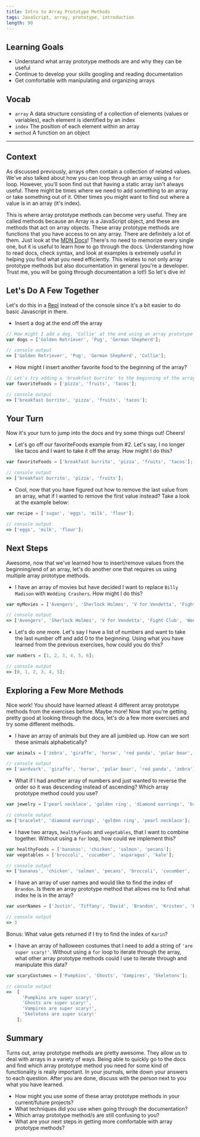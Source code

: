 ```yaml
---
title: Intro to Array Prototype Methods
tags: JavaScript, array, prototype, introduction
length: 90
---
```


## Learning Goals

* Understand what array prototype methods are and why they can be useful
* Continue to develop your skills googling and reading documentation
* Get comfortable with manipulating and organizing arrays

## Vocab

- `array` A data structure consisting of a collection of elements (values or variables), each element is identified by an index
- `index` The position of each element within an array
- `method` A function on an object

---

## Context

As discussed previously, arrays often contain a collection of related values.  We've also talked about how you can loop through an array using a `for` loop.  However, you'll soon find out that having a static array isn't always useful.  There might be times where we need to add something to an array or take something out of it.  Other times you might want to find out where a value is in an array (it's index).

This is where array prototype methods can become very useful.  They are called methods because an Array is a JavaScript object, and these are methods that act on array objects. These array prototype methods are functions that you have access to on any array.  There are definitely a lot of them.  Just look at the [MDN Docs][exp]!  There's no need to memorize every single one, but it is useful to learn how to go through the docs.  Understanding how to read docs, check syntax, and look at examples is extremely useful in helping you find what you need efficiently.  This relates to not only array prototype methods but also documentation in general (you're a developer.  Trust me, you will be going through documentation a lot!)  So let's dive in!

[exp]: https://developer.mozilla.org/en-US/docs/Web/JavaScript/Reference/Global_Objects/Array/prototype#Methods

## Let's Do A Few Together

Let's do this in a [Repl](https://repl.it) instead of the console since it's a bit easier to do basic Javascript in there.

* Insert a dog at the end off the array

```js
// How might I add a dog, 'Collie' at the end using an array prototype method?
var dogs = ['Golden Retriever', 'Pug', 'German Shepherd'];

// console output
=> ['Golden Retriever', 'Pug', 'German Shepherd', 'Collie'];
```

* How might I insert another favorite food to the beginning of the array?

```js
// Let's try adding a 'breakfast burrito' to the beginning of the array.
var favoriteFoods = ['pizza', 'fruits', 'tacos'];

// console output
=> ['breakfast burrito', 'pizza', 'fruits', 'tacos'];
```

## Your Turn
Now it's your turn to jump into the docs and try some things out!  Cheers!

* Let's go off our favoriteFoods example from #2.  Let's say, I no longer like tacos and I want to take it off the array.  How might I do this?

```js
var favoriteFoods = ['breakfast burrito', 'pizza', 'fruits', 'tacos'];

// console output
=> ['breakfast burrito', 'pizza', 'fruits'];
```

* Cool, now that you have figured out how to remove the last value from an array, what if I wanted to remove the first value instead?  Take a look at the example below:

```js
var recipe = ['sugar', 'eggs', 'milk', 'flour'];

// console output
=> ['eggs', 'milk', 'flour'];
```

## Next Steps
Awesome, now that we've learned how to insert/remove values from the beginning/end of an array, let's do another one that requires us using multiple array prototype methods.

* I have an array of movies but have decided I want to replace `Billy Madison` with `Wedding Crashers`.  How might I do this?

```js
var myMovies = ['Avengers', 'Sherlock Holmes', 'V for Vendetta', 'Fight Club', 'Billy Madison'];

// console output
=> ['Avengers', 'Sherlock Holmes', 'V for Vendetta', 'Fight Club', 'Wedding Crashers'];
```

* Let's do one more.  Let's say I have a list of numbers and want to take the last number off and add 0 to the beginning.  Using what you have learned from the previous exercises, how could you do this?

```js
var numbers = [1, 2, 3, 4, 5, 6];

// console output
=> [0, 1, 2, 3, 4, 5];
```

## Exploring a Few More Methods
Nice work!  You should have learned atleast 4 different array prototype methods from the exercises before.  Maybe more!  Now that you're getting pretty good at looking through the docs, let's do a few more exercises and try some different methods.

* I have an array of animals but they are all jumbled up.  How can we sort these animals alphabetically?

```js
var animals = ['zebra', 'giraffe', 'horse', 'red panda', 'polar bear', 'aardvark'];

// console output
=> ['aardvark', 'giraffe', 'horse', 'polar bear', 'red panda', 'zebra'];
```

* What if I had another array of numbers and just wanted to reverse the order so it was descending instead of ascending?  Which array prototype method could you use?

```js
var jewelry = ['pearl necklace', 'golden ring', 'diamond earrings', 'bracelet'];

// console output
=> ['bracelet', 'diamond earrings', 'golden ring', 'pearl necklace'];
```

* I have two arrays, `healthyFoods` and `vegetables`, that I want to combine together.  Without using a `for` loop, how could we implement this?

```js
var healthyFoods = ['bananas', 'chicken', 'salmon', 'pecans'];
var vegetables = ['broccoli', 'cucumber', 'asparagus', 'kale'];

// console output
=> ['bananas', 'chicken', 'salmon', 'pecans', 'broccoli', 'cucumber', 'asparagus', 'kale'];
```

* I have an array of user names and would like to find the index of `Brandon`.  Is there an array prototype method that allows me to find what index he is in the array?

```js
var userNames = ['Justin', 'Tiffany', 'David', 'Brandon', 'Kristen', 'Heather'];

// console output
=> 3
```

Bonus: What value gets returned if I try to find the index of `Karin`?

*  I have an array of halloween costumes that I need to add a string of `'are super scary!'`.  Without using a `for` loop to iterate through the array, what other array prototype methods could I use to iterate through and manipulate this data?

```js
var scaryCostumes = ['Pumpkins', 'Ghosts', 'Vampires', 'Skeletons'];

// console output
=>  [
      'Pumpkins are super scary!', 
      'Ghosts are super scary!', 
      'Vampires are super scary!', 
      'Skeletons are super scary!'
    ];
```

## Summary

Turns out, array prototype methods are pretty awesome.  They allow us to deal with arrays in a variety of ways.  Being able to quickly go to the docs and find which array prototype method you need for some kind of functionality is really important.  In your journals, write down your answers to each question.  After you are done, discuss with the person next to you what you have learned.

* How might you use some of these array prototype methods in your current/future projects?
* What techniques did you use when going through the documentation?
* Which array prototype method/s are still confusing to you?
* What are your next steps in getting more comfortable with array prototype methods?